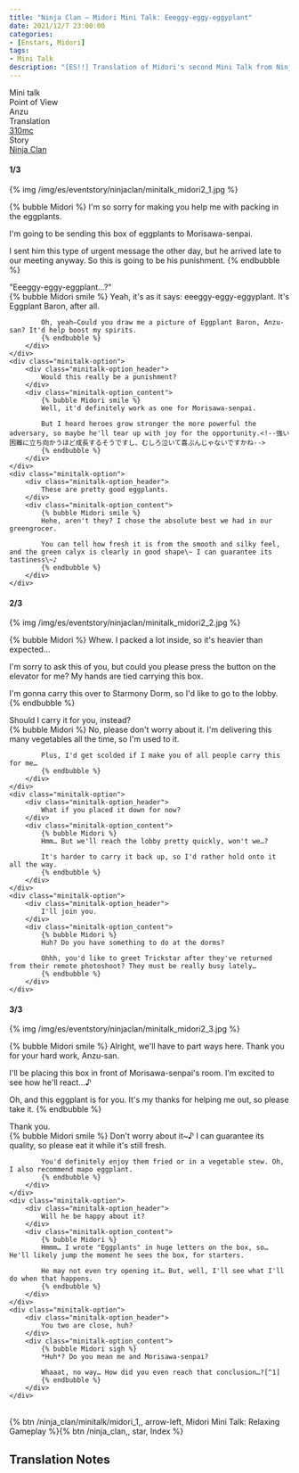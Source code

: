 ```yaml
---
title: "Ninja Clan – Midori Mini Talk: Eeeggy-eggy-eggyplant"
date: 2021/12/7 23:00:00
categories:
- [Enstars, Midori]
tags:
- Mini Talk
description: "[ES!!] Translation of Midori's second Mini Talk from Ninja Clan. From Anzu's POV."
---
```

<div class="three-wrapper" style="--storyColor:#965e7d;--storyColor-rgb:150,94,125;--storyColor-h:326.8;--storyColor-s: 23%;--storyColor-l:47.8%;">
    <div class="info-area">
        <div class="info">
            <div class="info-item characters">
                <div class="label">
                    Mini talk
                </div>
                <div class="value">
								<a href="/categories/Enstars/Midori" character="Midori"></a>
                </div>
            </div>
            <div class="info-item one">
                <div class="label">
                    Point of View
                </div>
                <div class="value">
                    Anzu
                </div>
            </div>
            <div class="info-item two">
                <div class="label">
                    Translation
                </div>
                <div class="value">
                    <a href="/about">310mc</a>
                </div>
            </div>
            <div class="info-item three">
                <div class="label">
                   Story
                </div>
                <div class="value">
                    <a href="/ninja_clan">Ninja Clan</a>
                </div>
            </div>
        </div>
    </div>
</div>

<!-- more -->

#### <div mt="rare"></div> 1/3

{% img /img/es/eventstory/ninjaclan/minitalk_midori2_1.jpg %}

{% bubble Midori %}
I'm so sorry for making you help me with packing in the eggplants.

I'm going to be sending this box of eggplants to Morisawa-senpai.

I sent him this type of urgent message the other day, but he arrived late to our meeting anyway. So this is going to be his punishment.
{% endbubble %}

<div class="minitalk" character="Anzu">
    <div class="minitalk-option">
        <div class="minitalk-option_header">
            "Eeeggy-eggy-eggplant…?"
        </div>
        <div class="minitalk-option_content">
            {% bubble Midori smile %}
            Yeah, it's as it says: eeeggy-eggy-eggyplant. It's Eggplant Baron, after all.

            Oh, yeah—Could you draw me a picture of Eggplant Baron, Anzu-san? It'd help boost my spirits.
			{% endbubble %}
        </div>
    </div>
    <div class="minitalk-option">
        <div class="minitalk-option_header">
            Would this really be a punishment?
        </div>
        <div class="minitalk-option_content">
            {% bubble Midori smile %}
            Well, it'd definitely work as one for Morisawa-senpai.

            But I heard heroes grow stronger the more powerful the adversary, so maybe he'll tear up with joy for the opportunity.<!--強い困難に立ち向かうほど成長するそうですし、むしろ泣いて喜ぶんじゃないですかね-->
			{% endbubble %}
        </div>
    </div>
    <div class="minitalk-option">
        <div class="minitalk-option_header">
            These are pretty good eggplants.
        </div>
        <div class="minitalk-option_content">
            {% bubble Midori smile %}
            Hehe, aren't they? I chose the absolute best we had in our greengrocer.

            You can tell how fresh it is from the smooth and silky feel, and the green calyx is clearly in good shape\~ I can guarantee its tastiness\~♪
			{% endbubble %}
        </div>
    </div>
</div>

#### <div mt="rare"></div> 2/3

{% img /img/es/eventstory/ninjaclan/minitalk_midori2_2.jpg %}

{% bubble Midori %}
Whew. I packed a lot inside, so it's heavier than expected…

I'm sorry to ask this of you, but could you please press the button on the elevator for me? My hands are tied carrying this box.

I'm gonna carry this over to Starmony Dorm, so I'd like to go to the lobby.
{% endbubble %}

<div class="minitalk" character="Anzu">
    <div class="minitalk-option">
        <div class="minitalk-option_header">
            Should I carry it for you, instead?
        </div>
        <div class="minitalk-option_content">
            {% bubble Midori %}
            No, please don't worry about it. I'm delivering this many vegetables all the time, so I'm used to it.

            Plus, I'd get scolded if I make you of all people carry this for me…
			{% endbubble %}
        </div>
    </div>
    <div class="minitalk-option">
        <div class="minitalk-option_header">
            What if you placed it down for now?
        </div>
        <div class="minitalk-option_content">
            {% bubble Midori %}
            Hmm… But we'll reach the lobby pretty quickly, won't we…?

            It's harder to carry it back up, so I'd rather hold onto it all the way.
			{% endbubble %}
        </div>
    </div>
    <div class="minitalk-option">
        <div class="minitalk-option_header">
            I'll join you.
        </div>
        <div class="minitalk-option_content">
            {% bubble Midori %}
            Huh? Do you have something to do at the dorms?

            Ohhh, you'd like to greet Trickstar after they've returned from their remote photoshoot? They must be really busy lately…
			{% endbubble %}
        </div>
    </div>
</div>

#### <div mt="rare"></div> 3/3

{% img /img/es/eventstory/ninjaclan/minitalk_midori2_3.jpg %}

{% bubble Midori smile %}
Alright, we'll have to part ways here. Thank you for your hard work, Anzu-san.

I'll be placing this box in front of Morisawa-senpai's room. I'm excited to see how he'll react…♪

Oh, and this eggplant is for you. It's my thanks for helping me out, so please take it.
{% endbubble %}

<div class="minitalk" character="Anzu">
    <div class="minitalk-option">
        <div class="minitalk-option_header">
          Thank you.
        </div>
        <div class="minitalk-option_content">
            {% bubble Midori smile %}
            Don't worry about it~♪ I can guarantee its quality, so please eat it while it's still fresh.

            You'd definitely enjoy them fried or in a vegetable stew. Oh, I also recommend mapo eggplant.
			{% endbubble %}
        </div>
    </div>
    <div class="minitalk-option">
        <div class="minitalk-option_header">
            Will he be happy about it?
        </div>
        <div class="minitalk-option_content">
            {% bubble Midori %}
            Hmmm… I wrote "Eggplants" in huge letters on the box, so… He'll likely jump the moment he sees the box, for starters.

            He may not even try opening it… But, well, I'll see what I'll do when that happens.
			{% endbubble %}
        </div>
    </div>
    <div class="minitalk-option">
        <div class="minitalk-option_header">
            You two are close, huh?
        </div>
        <div class="minitalk-option_content">
            {% bubble Midori sigh %}
            *Huh*? Do you mean me and Morisawa-senpai?

            Whaaat, no way… How did you even reach that conclusion…?[^1]
			{% endbubble %}
        </div>
    </div>
</div>
<br>
<div toc>{% btn /ninja_clan/minitalk/midori_1,, arrow-left, Midori Mini Talk: Relaxing Gameplay %}{% btn /ninja_clan,, star, Index %}</div>

## Translation Notes

[^1]: Random fun fact, in Enstars!! Basic, he activates a FEVER UP on this answer.
